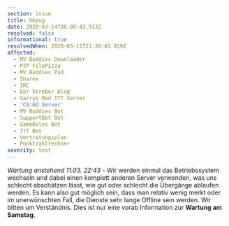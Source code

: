 ```yaml
---
section: issue
title: Umzug
date: 2020-03-14T08:00:43.913Z
resolved: false
informational: true
resolvedWhen: 2020-03-11T21:38:43.959Z
affected:
  - MV Buddies Downloader
  - P2P FilePizza
  - MV Buddies Pad
  - Sharex
  - IRC
  - Der Streber Blog
  - Garrys Mod TTT Server
  - 'CS:GO Server'
  - MV Buddies Bot
  - SupportBot Bot
  - GameRoles Bot
  - TTT Bot
  - Vertretungsplan
  - Punktzahlrechner
severity: test
---
```

*Wartung anstehend 11.03. 22:43* - Wir werden einmal das Betriebssystem wechseln und dabei einen komplett anderen Server verwenden, was uns schlecht abschätzen lässt, wie gut oder schlecht die Übergänge ablaufen werden. Es kann also gut möglich sein, dass man relativ wenig merkt oder im unerwünschten Fall, die Dienste sehr lange Offline sein werden. Wir bitten um Verständnis. Dies ist nur eine vorab Information zur **Wartung am Samstag**.